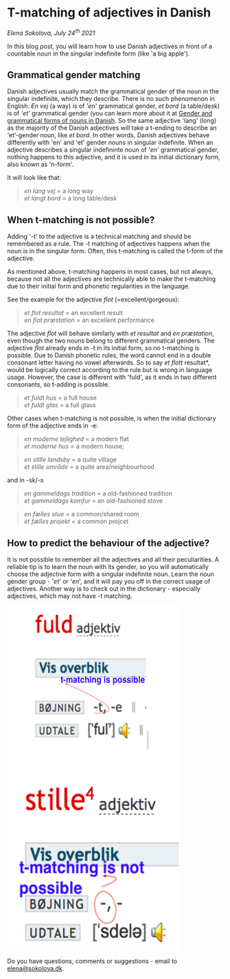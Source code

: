 # T-matching of adjectives in Danish

*Elena Sokolova, July 24<sup>th</sup> 2021*

In this blog post, you will learn how to use Danish adjectives in front of a countable noun in the singular indefinite form (like 'a big apple').

## Grammatical gender matching 

Danish adjectives usually match the grammatical gender of the noun in the singular indefinite, which they describe. There is no such phenomenon in English. *En vej* (a way) is of *'en'* grammatical gender, *et bord* (a table/desk) is of *'et'* grammatical gender (you can learn more about it at [Gender and grammatical forms of nouns in Danish](https://www.youtube.com/watch?v=94aFjF9Z6QY). So the same adjective 'lang' (long) as the majority of the Danish adjectives will take a t-ending to describe an 'et’-gender noun, like *et bord*. In other words, Danish adjectives behave differently with 'en' and 'et' gender nouns in singular indefinite. When an adjective describes a singular indefininte noun of  *'en'* grammatical gender, nothing happens to this adjective, and it is used in its initial dictionary form, also known as 'n-form'.

It will look like that: 

> *en lang vej* = a long way <br>
> *et langt bord* = a long table/desk

## When t-matching is not possible?

Adding '-t' to the adjective is a technical matching and should be remembered as a rule. 
The -t matching of adjectives happens when the noun is in the singular form. Often, this t-matching is called the t-form of the adjective. 

As mentioned above, t-matching happens in most cases, but not always, because not all the adjectives are technically able to make the t-matching due to their initial form and phonetic regularities in the language. 

See the example for the adjective *flot* (=excellent/gorgeous):
> *et flot resultat* = an excellent result <br>
> *en flot præstation* = an excellent performance

The adjective *flot* will behave similarly with *et resultat* and *en præstation*, even though the two nouns belong to different grammatical genders. The adjective *flot* already ends in -t in its initial form, so no t-matching is possible. Due to Danish phonetic rules, the word cannot end in a double consonant letter having no vowel afterwards. So to say *et flott* resultat*, would be logically correct according to the rule but is wrong in language usage. However, the case is different with 'fuld', as it ends in two different consonants, so t-adding is possible. 

> *et fuldt hus* = a full house <br>
> *et fuldt glas* = a full glass

Other cases when t-matching is not possible, is when the initial dictionary form of the adjective ends in -e: 
> *en moderne lejlighed* = a modern flat <br>
> *et moderne hus* = a modern house;

> *en stille landsby* = a quite village <br>
> *et stille område* = a quite area/neighbourhood

and in -sk/-s
> *en gammeldags tradition* = a old-fashioned tradition <br>
> *et gammeldags komfur* = an old-fashioned stove

> *en fælles stue* = a common/shared room <br>
> *et fælles projekt* = a common projcet

## How to predict the behaviour of the adjective? 
It is not possible to remember all the adjectives and all their peculiarities. 
A reliable tip is to learn the noun with its gender, so you will automatically choose the adjective form with a singular indefinite noun. Learn the noun gender group - '*et*' or '*en*', and it will pay you off in the correct usage of adjectives. 
Another way is to check out in the dictionary - especially adjectives, which may not have -t matching. 

<img src="t-matching-is-possible.jpg.png" alt="t-matching-possible"  width="400" height="400"/>

<img src="t-mathcing-not-possible.jpg.png" alt="t-matching-not-possible"  width="400" height="400" />


Do you have questions, comments or suggestions - email to [elena@sokolova.dk](mailto:elena@sokolova.dk). 

<script async data-uid="135a810818" src="https://fantastic-artisan-8379.ck.page/135a810818/index.js"></script>


